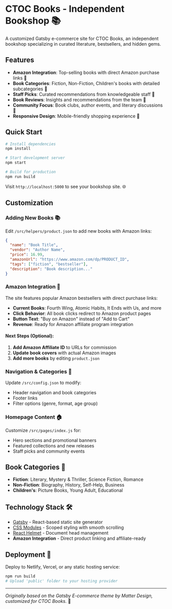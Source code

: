 # CTOC Books - Independent Bookshop 📚

A customized Gatsby e-commerce site for CTOC Books, an independent bookshop specializing in curated literature, bestsellers, and hidden gems.

## Features

- **Amazon Integration**: Top-selling books with direct Amazon purchase links 🛒
- **Book Categories**: Fiction, Non-Fiction, Children's books with detailed subcategories 📖
- **Staff Picks**: Curated recommendations from knowledgeable staff 🎯
- **Book Reviews**: Insights and recommendations from the team 📝
- **Community Focus**: Book clubs, author events, and literary discussions 🚀
- **Responsive Design**: Mobile-friendly shopping experience 📱

## Quick Start

```bash
# Install dependencies
npm install

# Start development server
npm start

# Build for production
npm run build
```

Visit `http://localhost:5000` to see your bookshop site. 🌐

## Customization

### Adding New Books 📚

Edit `/src/helpers/product.json` to add new books with Amazon links:

```json
{
  "name": "Book Title",
  "vendor": "Author Name", 
  "price": 16.99,
  "amazonUrl": "https://www.amazon.com/dp/PRODUCT_ID",
  "tags": ["fiction", "bestseller"],
  "description": "Book description..."
}
```

### Amazon Integration 🛒

The site features popular Amazon bestsellers with direct purchase links:
- **Current Books**: Fourth Wing, Atomic Habits, It Ends with Us, and more
- **Click Behavior**: All book clicks redirect to Amazon product pages
- **Button Text**: "Buy on Amazon" instead of "Add to Cart"
- **Revenue**: Ready for Amazon affiliate program integration

#### Next Steps (Optional):
1. **Add Amazon Affiliate ID** to URLs for commission
2. **Update book covers** with actual Amazon images
3. **Add more books** by editing `product.json`

### Navigation & Categories 🧭

Update `/src/config.json` to modify:
- Header navigation and book categories
- Footer links  
- Filter options (genre, format, age group)

### Homepage Content 🏠

Customize `/src/pages/index.js` for:
- Hero sections and promotional banners
- Featured collections and new releases
- Staff picks and community events

## Book Categories 📂

- **Fiction**: Literary, Mystery & Thriller, Science Fiction, Romance
- **Non-Fiction**: Biography, History, Self-Help, Business  
- **Children's**: Picture Books, Young Adult, Educational

## Technology Stack 🛠️

- [Gatsby](https://www.gatsbyjs.com/) - React-based static site generator
- [CSS Modules](https://github.com/css-modules/css-modules) - Scoped styling with smooth scrolling
- [React Helmet](https://github.com/nfl/react-helmet) - Document head management
- **Amazon Integration** - Direct product linking and affiliate-ready

## Deployment 🚀

Deploy to Netlify, Vercel, or any static hosting service:

```bash
npm run build
# Upload 'public' folder to your hosting provider
```

---

*Originally based on the Gatsby E-commerce theme by Matter Design, customized for CTOC Books.* 🎨